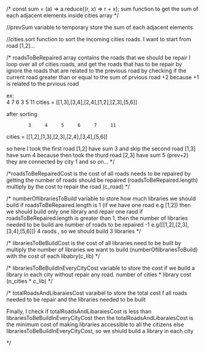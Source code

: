 /*
const sum = (a) => a.reduce((r, x) => r + x);
sum function to get the sum of each adjacent elements inside cities array
 */

//prevSum variable to temporary store the sum of each adjacent elements

//cities.sort function to sort the incoming cities roads. I want to start from road [1,2]...

/* 
roadsToBeRepaired array contains the roads that we should be repair
I loop over all of cities roads, and get the roads that has to be repair by
ignore the roads that are related to the previous road by checking if 
the current road greater than or equal to the sum of prvious road +2 
because +1 is related to the prvious road

ex:       
            4     7     6     3     5     11
cities = [[1,3],[3,4],[2,4],[1,2],[2,3],[5,6]]

after sorting

            3     4     5     6     7     11
cities = [[1,2],[1,3],[2,3],[2,4],[3,4],[5,6]]

so here I took the first road [1,2] have sum 3 and skip the second road [1,3] have sum 4 
because then took the thurd road [2,3] have sum 5 (prev+2) they are connected by city 1 and so on...
 */

/*roadsToBeRepairedCost is the cost of all roads needs to be repaired by getting the number 
of roads should be repaired (roadsToBeRepaired.length) multiply by the cost to repair the road (c_road)
*/


/*
numberOflibrariesToBuild variable to store how much libraries we should build
if roadsToBeRepaired.length is 1 (if we have one road e.g [1,2]) then we should build only one library and repair one raod
if roadsToBeRepaired.length is greater than 1, then the number of libraries needed
to be build are number of roads to be repaired -1
e.g([[1,2],[2,3],[3,4],[5,6]]) 4 raods , so we should build 3 libraries
*/

/*
librariesToBeBuildCost is the cost of all libraries need to be built by multiply the number of 
libraries we want to build (numberOflibrariesToBuild) with the cost of each libabry(c_lib)
*/


/*
librariesToBeBuildInEveryCityCost variable to store the cost if we build a 
library in each city without repair any road.
number of cities * library cost  (n_cities * c_lib)
*/

/*
totalRoadsAndLibaraiesCost varaibel to store the total cost f all roads needed to be repair
and the libraries needed to be built

Finally, I check if totalRoadsAndLibaraiesCost is less than librariesToBeBuildInEveryCityCost 
then the totalRoadsAndLibaraiesCost is the minimum cost of making libraries accessible to all the citizens
else librariesToBeBuildInEveryCityCost, so we shiuld build a library in each city

*/
